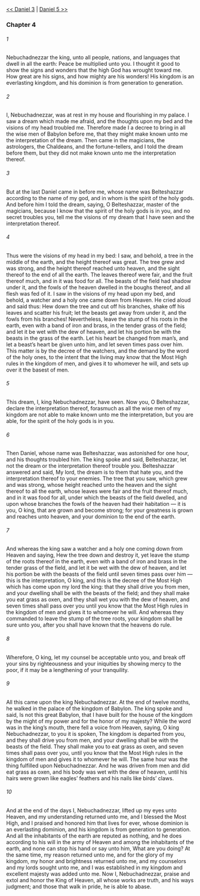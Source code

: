 [<< Daniel 3](Daniel%203.md)  |  [Daniel 5 >>](Daniel%205.md)

### Chapter 4
###### 1
Nebuchadnezzar the king, unto all people, nations, and languages that dwell in all the earth: Peace be multiplied unto you. I thought it good to show the signs and wonders that the high God has wrought toward me. How great are his signs, and how mighty are his wonders! His kingdom is an everlasting kingdom, and his dominion is from generation to generation.

###### 2
I, Nebuchadnezzar, was at rest in my house and flourishing in my palace. I saw a dream which made me afraid, and the thoughts upon my bed and the visions of my head troubled me. Therefore made I a decree to bring in all the wise men of Babylon before me, that they might make known unto me the interpretation of the dream. Then came in the magicians, the astrologers, the Chaldeans, and the fortune-tellers, and I told the dream before them, but they did not make known unto me the interpretation thereof.

###### 3
But at the last Daniel came in before me, whose name was Belteshazzar according to the name of my god, and in whom is the spirit of the holy gods. And before him I told the dream, saying, O Belteshazzar, master of the magicians, because I know that the spirit of the holy gods is in you, and no secret troubles you, tell me the visions of my dream that I have seen and the interpretation thereof.

###### 4
Thus were the visions of my head in my bed: I saw, and behold, a tree in the middle of the earth, and the height thereof was great. The tree grew and was strong, and the height thereof reached unto heaven, and the sight thereof to the end of all the earth. The leaves thereof were fair, and the fruit thereof much, and in it was food for all. The beasts of the field had shadow under it, and the fowls of the heaven dwelled in the boughs thereof, and all flesh was fed of it. I saw in the visions of my head upon my bed, and behold, a watcher and a holy one came down from Heaven. He cried aloud and said thus: Hew down the tree and cut off his branches, shake off his leaves and scatter his fruit; let the beasts get away from under it, and the fowls from his branches! Nevertheless, leave the stump of his roots in the earth, even with a band of iron and brass, in the tender grass of the field; and let it be wet with the dew of heaven, and let his portion be with the beasts in the grass of the earth. Let his heart be changed from man’s, and let a beast’s heart be given unto him, and let seven times pass over him. This matter is by the decree of the watchers, and the demand by the word of the holy ones, to the intent that the living may know that the Most High rules in the kingdom of men, and gives it to whomever he will, and sets up over it the basest of men.

###### 5
This dream, I, king Nebuchadnezzar, have seen. Now you, O Belteshazzar, declare the interpretation thereof, forasmuch as all the wise men of my kingdom are not able to make known unto me the interpretation, but you are able, for the spirit of the holy gods is in you.

###### 6
Then Daniel, whose name was Belteshazzar, was astonished for one hour, and his thoughts troubled him. The king spoke and said, Belteshazzar, let not the dream or the interpretation thereof trouble you. Belteshazzar answered and said, My lord, the dream is to them that hate you, and the interpretation thereof to your enemies. The tree that you saw, which grew and was strong, whose height reached unto the heaven and the sight thereof to all the earth, whose leaves were fair and the fruit thereof much, and in it was food for all, under which the beasts of the field dwelled, and upon whose branches the fowls of the heaven had their habitation — it is you, O king, that are grown and become strong; for your greatness is grown and reaches unto heaven, and your dominion to the end of the earth.

###### 7
And whereas the king saw a watcher and a holy one coming down from Heaven and saying, Hew the tree down and destroy it, yet leave the stump of the roots thereof in the earth, even with a band of iron and brass in the tender grass of the field, and let it be wet with the dew of heaven, and let his portion be with the beasts of the field until seven times pass over him — this is the interpretation, O king, and this is the decree of the Most High which has come upon my lord the king: that they shall drive you from men, and your dwelling shall be with the beasts of the field; and they shall make you eat grass as oxen, and they shall wet you with the dew of heaven, and seven times shall pass over you until you know that the Most High rules in the kingdom of men and gives it to whomever he will. And whereas they commanded to leave the stump of the tree roots, your kingdom shall be sure unto you, after you shall have known that the heavens do rule.

###### 8
Wherefore, O king, let my counsel be acceptable unto you, and break off your sins by righteousness and your iniquities by showing mercy to the poor, if it may be a lengthening of your tranquility.

###### 9
All this came upon the king Nebuchadnezzar. At the end of twelve months, he walked in the palace of the kingdom of Babylon. The king spoke and said, Is not this great Babylon, that I have built for the house of the kingdom by the might of my power and for the honor of my majesty? While the word was in the king’s mouth, there fell a voice from Heaven, saying, O king Nebuchadnezzar, to you it is spoken, The kingdom is departed from you, and they shall drive you from men, and your dwelling shall be with the beasts of the field. They shall make you to eat grass as oxen, and seven times shall pass over you, until you know that the Most High rules in the kingdom of men and gives it to whomever he will. The same hour was the thing fulfilled upon Nebuchadnezzar. And he was driven from men and did eat grass as oxen, and his body was wet with the dew of heaven, until his hairs were grown like eagles’ feathers and his nails like birds’ claws.

###### 10
And at the end of the days I, Nebuchadnezzar, lifted up my eyes unto Heaven, and my understanding returned unto me, and I blessed the Most High, and I praised and honored him that lives for ever, whose dominion is an everlasting dominion, and his kingdom is from generation to generation. And all the inhabitants of the earth are reputed as nothing, and he does according to his will in the army of Heaven and among the inhabitants of the earth, and none can stop his hand or say unto him, What are you doing? At the same time, my reason returned unto me, and for the glory of my kingdom, my honor and brightness returned unto me, and my counselors and my lords sought unto me, and I was established in my kingdom and excellent majesty was added unto me. Now I, Nebuchadnezzar, praise and extol and honor the King of Heaven, all whose works are truth, and his ways judgment; and those that walk in pride, he is able to abase.